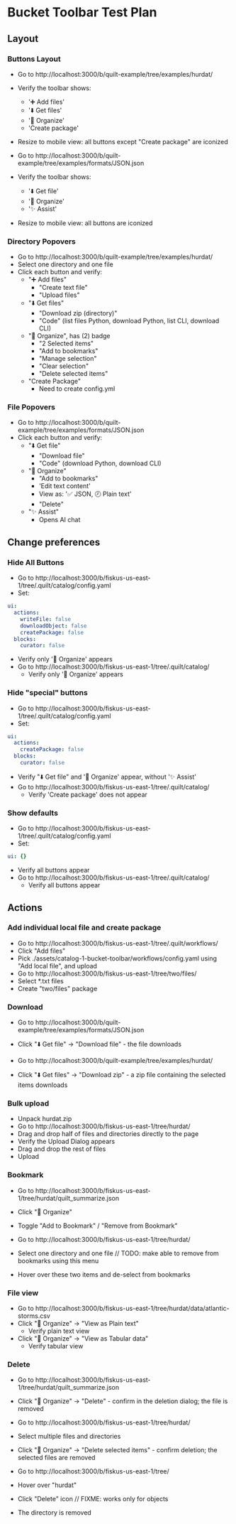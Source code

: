 # Bucket Toolbar Test Plan

## Layout

### Buttons Layout

- Go to http://localhost:3000/b/quilt-example/tree/examples/hurdat/
- Verify the toolbar shows:
  - '➕ Add files'
  - '⬇️ Get files'
  - '📃 Organize'
  - 'Create package'
- Resize to mobile view: all buttons except "Create package" are iconized

- Go to http://localhost:3000/b/quilt-example/tree/examples/formats/JSON.json
- Verify the toolbar shows:
  - '⬇️ Get file'
  - '📃 Organize'
  - '✨ Assist'
- Resize to mobile view: all buttons are iconized

### Directory Popovers

- Go to http://localhost:3000/b/quilt-example/tree/examples/hurdat/
- Select one directory and one file
- Click each button and verify:
  - "➕ Add files"
    - "Create text file"
    - "Upload files"
  - "⬇️ Get files"
    - "Download zip (directory)"
    - "Code" (list files Python, download Python, list CLI, download CLI)
  - "📃 Organize", has (2) badge
    - "2 Selected items"
    - "Add to bookmarks"
    - "Manage selection"
    - "Clear selection"
    - "Delete selected items"
  - "Create Package"
    - Need to create config.yml

### File Popovers

- Go to http://localhost:3000/b/quilt-example/tree/examples/formats/JSON.json
- Click each button and verify:
  - "⬇️ Get file"
    - "Download file"
    - "Code" (download Python, download CLI)
  - "📃 Organize"
    - "Add to bookmarks"
    - 'Edit text content'
    - View as: '✅ JSON, 🕗 Plain text'
    - "Delete"
  - "✨ Assist"
    - Opens AI chat

## Change preferences

### Hide All Buttons

- Go to http://localhost:3000/b/fiskus-us-east-1/tree/.quilt/catalog/config.yaml
- Set:

```yaml
ui:
  actions:
    writeFile: false
    downloadObject: false
    createPackage: false
  blocks:
    curator: false
```

- Verify only '📃 Organize' appears
- Go to http://localhost:3000/b/fiskus-us-east-1/tree/.quilt/catalog/
  - Verify only '📃 Organize' appears

### Hide "special" buttons

- Go to http://localhost:3000/b/fiskus-us-east-1/tree/.quilt/catalog/config.yaml
- Set:

```yaml
ui:
  actions:
    createPackage: false
  blocks:
    curator: false
```

- Verify "⬇️ Get file" and '📃 Organize' appear, without '✨ Assist'
- Go to http://localhost:3000/b/fiskus-us-east-1/tree/.quilt/catalog/
  - Verify 'Create package' does not appear

### Show defaults

- Go to http://localhost:3000/b/fiskus-us-east-1/tree/.quilt/catalog/config.yaml
- Set:

```yaml
ui: {}
```

- Verify all buttons appear
- Go to http://localhost:3000/b/fiskus-us-east-1/tree/.quilt/catalog/
  - Verify all buttons appear

## Actions

### Add individual local file and create package

- Go to http://localhost:3000/b/fiskus-us-east-1/tree/.quilt/workflows/
- Click "Add files"
- Pick ./assets/catalog-1-bucket-toolbar/workflows/config.yaml using "Add local file", and upload
- Go to http://localhost:3000/b/fiskus-us-east-1/tree/two/files/
- Select *.txt files
- Create "two/files" package

### Download

- Go to http://localhost:3000/b/quilt-example/tree/examples/formats/JSON.json
- Click "⬇️ Get file" → "Download file" - the file downloads

- Go to http://localhost:3000/b/quilt-example/tree/examples/hurdat/
- Click "⬇️ Get files" → "Download zip" - a zip file containing the selected items downloads

### Bulk upload

- Unpack hurdat.zip
- Go to http://localhost:3000/b/fiskus-us-east-1/tree/hurdat/
- Drag and drop half of files and directories directly to the page
- Verify the Upload Dialog appears
- Drag and drop the rest of files
- Upload

### Bookmark

- Go to http://localhost:3000/b/fiskus-us-east-1/tree/hurdat/quilt_summarize.json
- Click "📃 Organize"
- Toggle "Add to Bookmark" / "Remove from Bookmark"

- Go to http://localhost:3000/b/fiskus-us-east-1/tree/hurdat/
- Select one directory and one file // TODO: make able to remove from bookmarks using this menu
- Hover over these two items and de-select from bookmarks

### File view

- Go to http://localhost:3000/b/fiskus-us-east-1/tree/hurdat/data/atlantic-storms.csv
- Click "📃 Organize" → "View as Plain text"
  - Verify plain text view
- Click "📃 Organize" → "View as Tabular data"
  - Verify tabular view

### Delete

- Go to http://localhost:3000/b/fiskus-us-east-1/tree/hurdat/quilt_summarize.json
- Click "📃 Organize" → "Delete" - confirm in the deletion dialog; the file is removed

- Go to http://localhost:3000/b/fiskus-us-east-1/tree/hurdat/
- Select multiple files and directories
- Click "📃 Organize" → "Delete selected items" - confirm deletion; the selected files are removed

- Go to http://localhost:3000/b/fiskus-us-east-1/tree/
- Hover over "hurdat"
- Click "Delete" icon // FIXME: works only for objects
- The directory is removed
